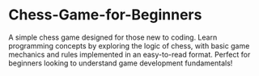 # Chess-Game-for-Beginners
A simple chess game designed for those new to coding. Learn programming concepts by exploring the logic of chess, with basic game mechanics and rules implemented in an easy-to-read format. Perfect for beginners looking to understand game development fundamentals!
